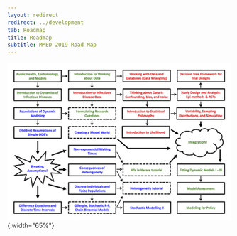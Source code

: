 ```yaml
---
layout: redirect
redirect: ../development
tab: Roadmap
title: Roadmap
subtitle: MMED 2019 Road Map
---
```


![MMED Road Map](./MMED2018roadmap.png "MMED Road Map"){:width="65%"}
